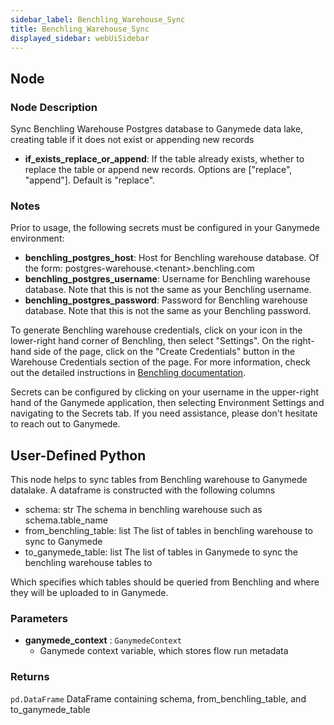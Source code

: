 ```yaml
---
sidebar_label: Benchling_Warehouse_Sync
title: Benchling_Warehouse_Sync
displayed_sidebar: webUiSidebar
---
```


## Node

### Node Description

Sync Benchling Warehouse Postgres database to Ganymede data lake, creating table if it does not
exist or appending new records

- **if_exists_replace_or_append**: If the table already exists, whether to replace the table or append new records.  Options are ["replace", "append"].  Default is "replace".

### Notes

Prior to usage, the following secrets must be configured in your Ganymede environment:

- **benchling_postgres_host**: Host for Benchling warehouse database.  Of the form:
postgres-warehouse.\<tenant\>.benchling.com
- **benchling_postgres_username**: Username for Benchling warehouse database.  Note that this is
not the same as your Benchling username.
- **benchling_postgres_password**: Password for Benchling warehouse database.  Note that this is
not the same as your Benchling password.

To generate Benchling warehouse credentials, click on your icon in the lower-right hand corner
of Benchling, then select "Settings".  On the right-hand side of the page, click on the "Create
Credentials" button in the Warehouse Credentials section of the page.  For more information,
check out the detailed instructions in [Benchling documentation](https://help.benchling.com/hc/en-us/articles/9714802961421-Access-your-data-warehouse).

Secrets can be configured by clicking on your username in the upper-right hand of the Ganymede
application, then selecting Environment Settings and navigating to the Secrets tab.  If you need
assistance, please don't hesitate to reach out to Ganymede.

## User-Defined Python

This node helps to sync tables from Benchling warehouse to Ganymede datalake. A dataframe is
constructed with the following columns

- schema: str
The schema in benchling warehouse such as schema.table_name
- from_benchling_table: list
The list of tables in benchling warehouse to sync to Ganymede
- to_ganymede_table: list
The list of tables in Ganymede to sync the benchling warehouse tables to

Which specifies which tables should be queried from Benchling and where they will be uploaded to in
Ganymede.

### Parameters

- **ganymede_context** : `GanymedeContext`
  - Ganymede context variable, which stores flow run metadata

### Returns

`pd.DataFrame`
  DataFrame containing schema, from_benchling_table, and to_ganymede_table
